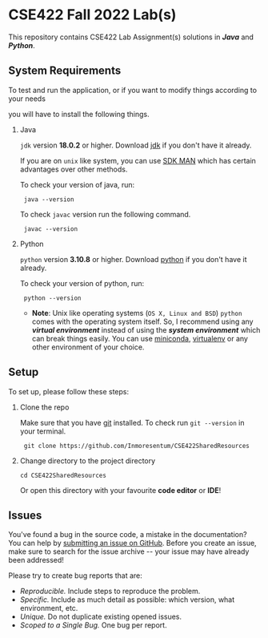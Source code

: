 # CSE422 Fall 2022 Lab(s)

This repository contains CSE422 Lab Assignment(s) solutions in **_Java_** and **_Python_**.

## System Requirements

To test and run the application, or if you want to modify things according to your needs

you will have to install the following things.

1. Java

   `jdk` version **18.0.2** or higher. Download [jdk](https://www.oracle.com/java/technologies/downloads/) if you don't
   have it already.
   
   If you are on `unix` like system, you can use [SDK MAN](https://sdkman.io/) 
   which has certain advantages over other methods.
   
   To check your version of java, run:

   ```shell
    java --version
   ```
   To check `javac` version run the following command.
   ```shell
    javac --version
   ```

2. Python

   `python` version **3.10.8** or higher.
   Download [python](https://www.python.org/downloads/) if you don't have it
   already.

   To check your version of python, run:

   ```shell
    python --version
   ```
   - **Note**: Unix like operating systems (`OS X, Linux and BSD`) `python` comes with the operating system itself.
     So, I recommend using any _**virtual environment**_ instead of using the _**system environment**_ which can break
     things easily.
     You can
     use [miniconda](https://docs.conda.io/en/main/miniconda.html), [virtualenv](https://virtualenv.pypa.io/en/latest/)
     or any other environment of your choice.

## Setup

To set up, please follow these steps:

1. Clone the repo

   Make sure that you have [git](https://git-scm.com/downloads) installed. To check run `git --version` in your
   terminal.
   ```shell
    git clone https://github.com/Inmoresentum/CSE422SharedResources
   ```

2. Change directory to the project directory

    ```shell
    cd CSE422SharedResources
    ```
   Or open this directory with your favourite **code editor** or **IDE**!

## Issues

You've found a bug in the source code, a mistake in the documentation? You can help
by [submitting an issue on GitHub](https://github.com/Inmoresentum/CSE422SharedResources/issues). Before you create an
issue, make sure to search for the issue archive -- your issue may have already been addressed!

Please try to create bug reports that are:

- _Reproducible._ Include steps to reproduce the problem.
- _Specific._ Include as much detail as possible: which version, what environment, etc.
- _Unique._ Do not duplicate existing opened issues.
- _Scoped to a Single Bug._ One bug per report.

